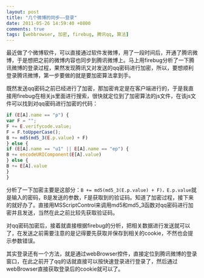 ```yaml
---
layout: post
title: "几个微博的同步——登录"
date: 2011-05-26 14:59:40 +0800
comments: true
tags: [webbrowser, 加密, firebug, 腾讯qq, 算法]
---
```


最近做了个微博软件，可以直接通过软件发微博，用了一段时间后，开通了腾讯微博，于是想把之前的微博内容也同步到腾讯微博上。马上用firebug分析了一下腾讯微博的登录过程，果然发现腾讯又对发送的qq密码进行加密，所以，要想顺利登录腾讯微博，第一步要做的就是要加密算法拿到手。

既然发送qq密码之前已经进行了加密，那加密肯定是在客户端进行的，于是我直接用firebug在相关js里面进行搜索，很快就定位到了加密算法的js文件，在该js文件可以找到对qq密码进行加密的代码：

```js
if (E[A].name == "p") {
var F = "";
F += E.verifycode.value;
F = F.toUpperCase();
B += md5(md5_3(E.p.value) + F)
} else {
if (E[A].name == "u1" || E[A].name == "ep") {
B += encodeURIComponent(E[A].value)
} else {
B += E[A].value
}
}
```

分析了一下加密主要是这部分：`B += md5(md5_3(E.p.value) + F)，E.p.value`就是输入的密码，B是发送的参数，F是获取到的验证码。知道了加密过程，接下来的就好办了。直接用MSScriptControl来调用md5和md5_3函数对qq密码进行加密并且发送，当然在此之前比较先获取验证码。

对qq密码加密后，接着就直接根据firebug的分析，把相关数据进行发送就可以了，在发送之前需要注意的是记得要先获取并保存到相关的cookie，不然也会提示参数错误。

其实登录还有一个方法，就是通过webBrowser控件，直接定位到腾讯微博的登录窗口，在此之前开了qq的话就直接可以按快速登录进行登录了，然后通过webBrowser直接获取登录后的cookie就可以了。